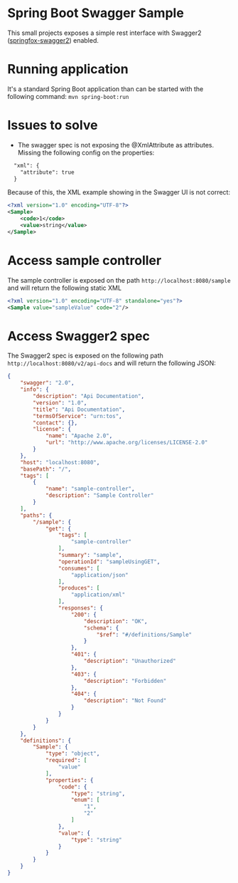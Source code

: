 # Spring Boot Swagger Sample
This small projects exposes a simple rest interface with Swagger2 ([springfox-swagger2](https://github.com/springfox/springfox)) enabled.

# Running application
It's a standard Spring Boot application than can be started with the following command:
`mvn spring-boot:run`

# Issues to solve
- The swagger spec is not exposing the @XmlAttribute as attributes. Missing the following config on the properties:
```xml
  "xml": {
    "attribute": true
  }
```
Because of this, the XML example showing in the Swagger UI is not correct:
```xml
<?xml version="1.0" encoding="UTF-8"?>
<Sample>
	<code>1</code>
	<value>string</value>
</Sample>
```

# Access sample controller
The sample controller is exposed on the path `http://localhost:8080/sample` and will return the following static XML 
```xml
<?xml version="1.0" encoding="UTF-8" standalone="yes"?>
<Sample value="sampleValue" code="2"/>
```

# Access Swagger2 spec
The Swagger2 spec is exposed on the following path `http://localhost:8080/v2/api-docs` and will return the following JSON:

```json
{
    "swagger": "2.0",
    "info": {
        "description": "Api Documentation",
        "version": "1.0",
        "title": "Api Documentation",
        "termsOfService": "urn:tos",
        "contact": {},
        "license": {
            "name": "Apache 2.0",
            "url": "http://www.apache.org/licenses/LICENSE-2.0"
        }
    },
    "host": "localhost:8080",
    "basePath": "/",
    "tags": [
        {
            "name": "sample-controller",
            "description": "Sample Controller"
        }
    ],
    "paths": {
        "/sample": {
            "get": {
                "tags": [
                    "sample-controller"
                ],
                "summary": "sample",
                "operationId": "sampleUsingGET",
                "consumes": [
                    "application/json"
                ],
                "produces": [
                    "application/xml"
                ],
                "responses": {
                    "200": {
                        "description": "OK",
                        "schema": {
                            "$ref": "#/definitions/Sample"
                        }
                    },
                    "401": {
                        "description": "Unauthorized"
                    },
                    "403": {
                        "description": "Forbidden"
                    },
                    "404": {
                        "description": "Not Found"
                    }
                }
            }
        }
    },
    "definitions": {
        "Sample": {
            "type": "object",
            "required": [
                "value"
            ],
            "properties": {
                "code": {
                    "type": "string",
                    "enum": [
                        "1",
                        "2"
                    ]
                },
                "value": {
                    "type": "string"
                }
            }
        }
    }
}
```
